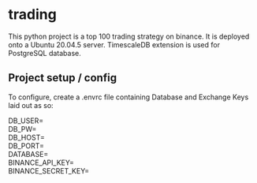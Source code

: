 # trading

This python project is a top 100 trading strategy on binance. It is deployed onto a Ubuntu 20.04.5 server. TimescaleDB extension is used for PostgreSQL database.



## Project setup / config 

To configure, create a .envrc file containing Database and Exchange Keys laid out as so:

DB_USER=<br />
DB_PW=<br />
DB_HOST=<br />
DB_PORT=<br />
DATABASE=<br />
BINANCE_API_KEY=<br /> 
BINANCE_SECRET_KEY=<br />
